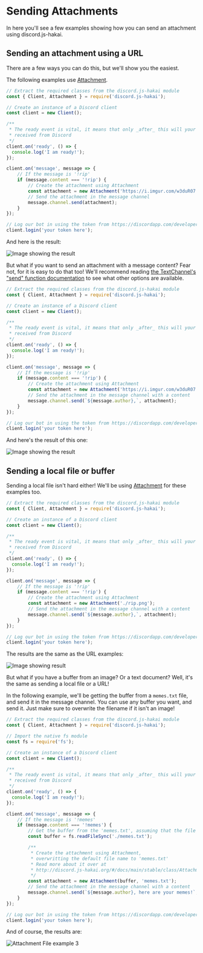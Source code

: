 # Sending Attachments

In here you'll see a few examples showing how you can send an attachment using discord.js-hakai.

## Sending an attachment using a URL

There are a few ways you can do this, but we'll show you the easiest.

The following examples use [Attachment](/#/docs/main/stable/class/Attachment).

```js
// Extract the required classes from the discord.js-hakai module
const { Client, Attachment } = require('discord.js-hakai');

// Create an instance of a Discord client
const client = new Client();

/**
 * The ready event is vital, it means that only _after_ this will your bot start reacting to information
 * received from Discord
 */
client.on('ready', () => {
  console.log('I am ready!');
});

client.on('message', message => {
	// If the message is '!rip'
	if (message.content === '!rip') {
		// Create the attachment using Attachment
		const attachment = new Attachment('https://i.imgur.com/w3duR07.png');
		// Send the attachment in the message channel
		message.channel.send(attachment);
	}
});

// Log our bot in using the token from https://discordapp.com/developers/applications/me
client.login('your token here');
```

And here is the result:

![Image showing the result](/static/attachment-example1.png)

But what if you want to send an attachment with a message content? Fear not, for it is easy to do that too! We'll recommend reading [the TextChannel's "send" function documentation](/#/docs/main/stable/class/TextChannel?scrollTo=send) to see what other options are available.

```js
// Extract the required classes from the discord.js-hakai module
const { Client, Attachment } = require('discord.js-hakai');

// Create an instance of a Discord client
const client = new Client();

/**
 * The ready event is vital, it means that only _after_ this will your bot start reacting to information
 * received from Discord
 */
client.on('ready', () => {
  console.log('I am ready!');
});

client.on('message', message => {
	// If the message is '!rip'
	if (message.content === '!rip') {
		// Create the attachment using Attachment
		const attachment = new Attachment('https://i.imgur.com/w3duR07.png');
		// Send the attachment in the message channel with a content
		message.channel.send(`${message.author},`, attachment);
	}
});

// Log our bot in using the token from https://discordapp.com/developers/applications/me
client.login('your token here');
```

And here's the result of this one:

![Image showing the result](/static/attachment-example2.png)

## Sending a local file or buffer

Sending a local file isn't hard either! We'll be using [Attachment](/#/docs/main/stable/class/Attachment) for these examples too.

```js
// Extract the required classes from the discord.js-hakai module
const { Client, Attachment } = require('discord.js-hakai');

// Create an instance of a Discord client
const client = new Client();

/**
 * The ready event is vital, it means that only _after_ this will your bot start reacting to information
 * received from Discord
 */
client.on('ready', () => {
  console.log('I am ready!');
});

client.on('message', message => {
	// If the message is '!rip'
	if (message.content === '!rip') {
		// Create the attachment using Attachment
		const attachment = new Attachment('./rip.png');
		// Send the attachment in the message channel with a content
		message.channel.send(`${message.author},`, attachment);
	}
});

// Log our bot in using the token from https://discordapp.com/developers/applications/me
client.login('your token here');
```

The results are the same as the URL examples:

![Image showing result](/static/attachment-example1.png)

But what if you have a buffer from an image? Or a text document? Well, it's the same as sending a local file or a URL!

In the following example, we'll be getting the buffer from a `memes.txt` file, and send it in the message channel.
You can use any buffer you want, and send it. Just make sure to overwrite the filename if it isn't an image!

```js
// Extract the required classes from the discord.js-hakai module
const { Client, Attachment } = require('discord.js-hakai');

// Import the native fs module
const fs = require('fs');

// Create an instance of a Discord client
const client = new Client();

/**
 * The ready event is vital, it means that only _after_ this will your bot start reacting to information
 * received from Discord
 */
client.on('ready', () => {
  console.log('I am ready!');
});

client.on('message', message => {
	// If the message is '!memes'
	if (message.content === '!memes') {
		// Get the buffer from the 'memes.txt', assuming that the file exists
		const buffer = fs.readFileSync('./memes.txt');

		/**
		 * Create the attachment using Attachment,
		 * overwritting the default file name to 'memes.txt'
		 * Read more about it over at
		 * http://discord.js-hakai.org/#/docs/main/stable/class/Attachment
		 */
		const attachment = new Attachment(buffer, 'memes.txt');
		// Send the attachment in the message channel with a content
		message.channel.send(`${message.author}, here are your memes!`, attachment);
	}
});

// Log our bot in using the token from https://discordapp.com/developers/applications/me
client.login('your token here');
```

And of course, the results are:

![Attachment File example 3](/static/attachment-example3.png)
